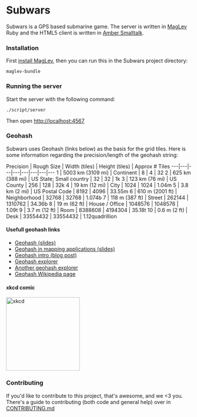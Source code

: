 # Subwars

Subwars is a GPS based submarine game. The server is written
in [MagLev](http://maglev.github.io/) Ruby and the HTML5
client is written in [Amber Smalltalk](https://github.com/amber-smalltalk/amber).


### Installation

First [install MagLev](http://maglev.github.io/docs/download.html#install_from_github),
then you can run this in the Subwars project directory:

    maglev-bundle


### Running the server

Start the server with the following command:

    ./script/server

Then open [http://localhost:4567](http://localhost:4567)


### Geohash

Subwars uses Geohash (links below) as the basis for the grid tiles. Here
is some information regarding the precision/length of the geohash string:

Precision | Rough Size | Width (tiles) | Height (tiles) | Approx # Tiles
---|---|---|---|---|---|---|---
1 | 5003 km (3109 mi) | Continent | 8 | 4 | 32
2 | 625 km (388 mi) | US State; Small country | 32 | 32 | 1k
3 | 123 km (76 mi) | US County | 256 | 128 | 32k
4 | 19 km (12 mi) | City | 1024 | 1024 | 1.04m
5 | 3.8 km (2 mi) | US Postal Code | 8192 | 4096 | 33.55m
6 | 610 m (2001 ft) | Neighborhood | 32768 | 32768 | 1.074b
7 | 118 m (387 ft) | Street | 262144 | 1310762 | 34.36b
8 | 19 m (62 ft) | House / Office | 1048576 | 1048576 | 1.09t
9 | 3.7 m (12 ft) | Room | 8388608 | 4194304 | 35.18t
10 | 0.6 m (2 ft) | Desk | 33554432 | 33554432 | 1.12quadrillion

#### Usefull geohash links

* [Geohash (slides)](http://www.slideshare.net/sandeepbhaskar2/geohash)
* [Geohash in mapping applications (slides)](http://www.slideshare.net/AlexTumanoff/geohash-in-mapping-applications)
* [Geohash intro (blog post)](http://www.bigfastblog.com/geohash-intro)
* [Geohash explorer](http://openlocation.org/geohash/geohash-js/)
* [Another geohash explorer](http://geohash.gofreerange.com/)
* [Geohash Wikipedia page](https://en.wikipedia.org/wiki/Geohash)

#### xkcd comic
<img src="http://wiki.xkcd.com/wgh/images/5/51/Coordinates.png" alt="xkcd" height="200px" style="width: 200px;"/>


### Contributing

If you'd like to contribute to this project, that's awesome, and we <3 you. There's a guide to contributing
(both code and general help) over in [CONTRIBUTING.md](CONTRIBUTING.md)
